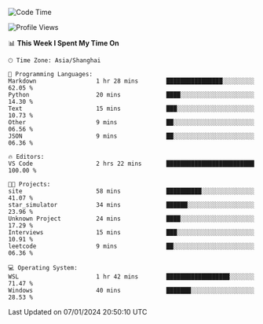 <!--START_SECTION:waka-->
![Code Time](http://img.shields.io/badge/Code%20Time-1%2C446%20hrs%2013%20mins-blue)

![Profile Views](http://img.shields.io/badge/Profile%20Views-0-blue)

📊 **This Week I Spent My Time On** 

```text
🕑︎ Time Zone: Asia/Shanghai

💬 Programming Languages: 
Markdown                 1 hr 28 mins        ████████████████░░░░░░░░░   62.05 % 
Python                   20 mins             ████░░░░░░░░░░░░░░░░░░░░░   14.30 % 
Text                     15 mins             ███░░░░░░░░░░░░░░░░░░░░░░   10.73 % 
Other                    9 mins              ██░░░░░░░░░░░░░░░░░░░░░░░   06.56 % 
JSON                     9 mins              ██░░░░░░░░░░░░░░░░░░░░░░░   06.36 % 

🔥 Editors: 
VS Code                  2 hrs 22 mins       █████████████████████████   100.00 % 

🐱‍💻 Projects: 
site                     58 mins             ██████████░░░░░░░░░░░░░░░   41.07 % 
star_simulator           34 mins             ██████░░░░░░░░░░░░░░░░░░░   23.96 % 
Unknown Project          24 mins             ████░░░░░░░░░░░░░░░░░░░░░   17.29 % 
Interviews               15 mins             ███░░░░░░░░░░░░░░░░░░░░░░   10.91 % 
leetcode                 9 mins              ██░░░░░░░░░░░░░░░░░░░░░░░   06.36 % 

💻 Operating System: 
WSL                      1 hr 42 mins        ██████████████████░░░░░░░   71.47 % 
Windows                  40 mins             ███████░░░░░░░░░░░░░░░░░░   28.53 % 
```


 Last Updated on 07/01/2024 20:50:10 UTC
<!--END_SECTION:waka-->